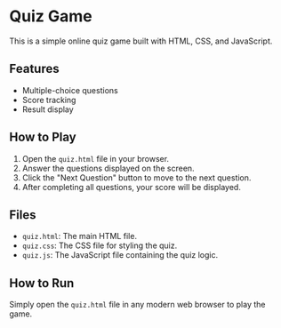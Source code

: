 # Quiz Game

This is a simple online quiz game built with HTML, CSS, and JavaScript.

## Features
- Multiple-choice questions
- Score tracking
- Result display

## How to Play
1. Open the `quiz.html` file in your browser.
2. Answer the questions displayed on the screen.
3. Click the "Next Question" button to move to the next question.
4. After completing all questions, your score will be displayed.

## Files
- `quiz.html`: The main HTML file.
- `quiz.css`: The CSS file for styling the quiz.
- `quiz.js`: The JavaScript file containing the quiz logic.

## How to Run
Simply open the `quiz.html` file in any modern web browser to play the game.
